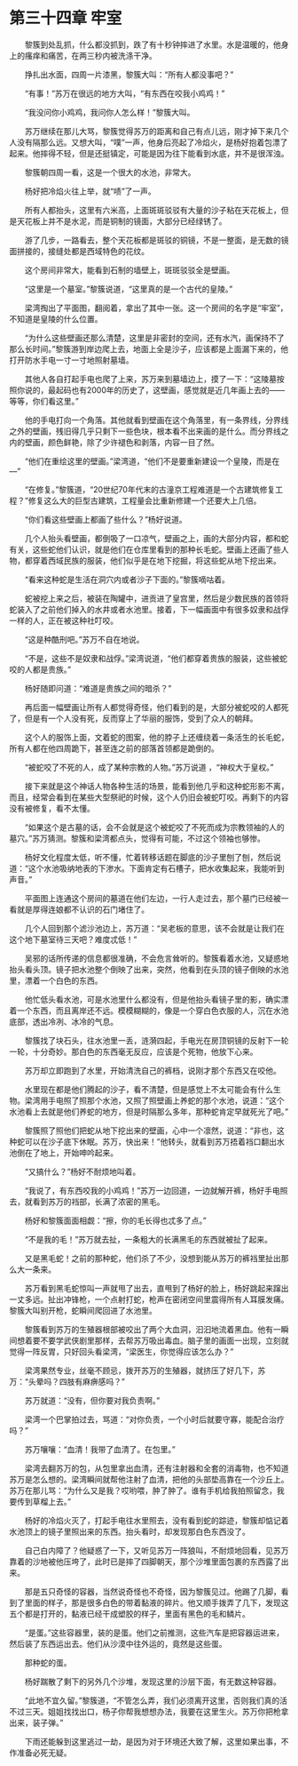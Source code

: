 # 第三十四章 牢室


　　黎簇到处乱抓，什么都没抓到，跌了有十秒钟摔进了水里。水是温暖的，他身上的瘙痒和痛苦，在两三秒内被洗涤干净。

　　挣扎出水面，四周一片漆黑，黎簇大叫：“所有人都没事吧？”

　　“有事！”苏万在很远的地方大叫，“有东西在咬我小鸡鸡！”

　　“我没问你小鸡鸡，我问你人怎么样！”黎簇大叫。

　　苏万继续在那儿大骂，黎簇觉得苏万的距离和自己有点儿远，刚才掉下来几个人没有隔那么远。又想大叫，“噗”一声，他身后亮起了冷焰火，是杨好抱着包漂了起来。他摔得不轻，但是还挺镇定，可能是因为往下能看到水底，并不是很浑浊。

　　黎簇朝四周一看，这是一个很大的水池，非常大。

　　杨好把冷焰火往上举，就“啧”了一声。

　　所有人都抬头，这里有六米高，上面斑斑驳驳有大量的沙子粘在天花板上，但是天花板上并不是水泥，而是铜制的镜面，大部分已经绿锈了。

　　游了几步，一路看去，整个天花板都是斑驳的铜镜，不是一整面，是无数的镜面拼接的，接缝处都是西域特色的花纹。

　　这个房间非常大，能看到石制的墙壁上，斑斑驳驳全是壁画。

　　“这里是一个墓室。”黎簇说道，“这里真的是一个古代的皇陵。”

　　梁湾掏出了平面图，翻阅着，拿出了其中一张。这一个房间的名字是“牢室”，不知道是皇陵的什么位置。

　　“为什么这些壁画还那么清楚，这里是非密封的空间，还有水汽，画保持不了那么长时间。”黎簇游到岸边爬上去，地面上全是沙子，应该都是上面漏下来的，他打开防水手电一寸一寸地照射墓墙。

　　其他人各自打起手电也爬了上来，苏万来到墓墙边上，摸了一下：“这陵墓按照你说的，最起码也有2000年的历史了，这壁画，感觉就是近几年画上去的——等等，你们看这里。”

　　他的手电打向一个角落。其他就看到壁画在这个角落里，有一条界线，分界线之外的壁画，残旧得几乎只剩下一些色块，根本看不出来画的是什么。而分界线之内的壁画，颜色鲜艳，除了少许褪色和剥落，内容一目了然。

　　“他们在重绘这里的壁画。”梁湾道，“他们不是要重新建设一个皇陵，而是在—”

　　“在修复。”黎簇道，“20世纪70年代末的古潼京工程难道是一个古建筑修复工程？”修复这么大的巨型古建筑，工程量会比重新修建一个还要大上几倍。

　　“你们看这些壁画上都画了些什么？”杨好说道。

　　几个人抬头看壁画，都倒吸了一口凉气，壁画之上，画的大部分内容，都和蛇有关，这些蛇他们认识，就是他们在仓库里看到的那种长毛蛇。壁画上还画了些人物，都穿着西域民族的服装，他们似乎是在地下挖掘，将这些蛇从地下挖出来。

　　“看来这种蛇是生活在洞穴内或者沙子下面的。”黎簇嘀咕着。

　　蛇被挖上来之后，被装在陶罐中，进贡进了皇宫里，然后是少数民族的首领将蛇装入了之前他们掉入的水井或者水池里。接着，下一幅画面中有很多奴隶和战俘一样的人，正在被这种社叮咬。

　　“这是种酷刑吧。”苏万不自在地说。

　　“不是，这些不是奴隶和战俘。”梁湾说道，“他们都穿着贵族的服装，这些被蛇咬的人都是贵族。”

　　杨好随即问道：“难道是贵族之间的暗杀？”

　　再后面一幅壁画让所有人都觉得奇怪，他们看到的是，大部分被蛇咬的人都死了，但是有一个人没有死，反而穿上了华丽的服饰，受到了众人的朝拜。

　　这个人的服饰上面，文着蛇的图案，他的脖子上还缠绕着一条活生的长毛蛇，所有人都在他四周跪下，甚至连之前的部落首领都是跪倒的。

　　“被蛇咬了不死的人，成了某种宗教的人物。”苏万说道 ，“神权大于皇权。”

　　接下来就是这个神话人物各种生活的场景，能看到他几乎和这种蛇形影不离，而且，经常会看到在某些大型祭祀的时候，这个人仍旧会被蛇叮咬。再剩下的内容没有被修复，看不太懂。

　　“如果这个是古墓的话，会不会就是这个被蛇咬了不死而成为宗教领袖的人的墓穴。”苏万猜测。黎簇和梁湾都点头，觉得有可能，不过这个领袖也够惨。

　　杨好文化程度太低，听不懂，忙着转移话题在脚底的沙子里刨了刨，然后说道：“这个水池吸纳地表的下渗水。下面肯定有石槽子，把水收集起来，我能听到声音。”

　　平面图上连通这个房间的墓道在他们左边，一行人走过去，那个墓门已经被一看就是厚得连娘都不认识的石门堵住了。

　　几个人回到那个滤沙池边上，苏万道：“吴老板的意思，该不会就是让我们在这个地下墓室待三天吧？难度忒低！”

　　吴邪的话所传递的信息都很准确，不会危言耸听的。黎簇看着水池，又疑惑地抬头看头顶。镜子把水池整个倒映了出来，突然，他看到在头顶的镜子倒映的水池里，漂着一个白色的东西。

　　他忙低头看水池，可是水池里什么都没有，但是他抬头看镜子里的影，确实漂着一个东西，而且离岸还不远。模模糊糊的，像是一个穿白色衣服的人，沉在水池底部，透出冷冽、冰冷的气息。

　　黎簇找了块石头，往水池里一丢，涟漪四起，手电光在房顶铜镜的反射下一轮一轮，十分奇妙。那白色的东西毫无反应，应该是个死物，他放下心来。

　　苏万却立即跑到了水里，开始清洗自己的裤档，说刚才那个东西又在咬他。

　　水里现在都是他们腾起的沙子，看不清楚，但是感觉上不太可能会有什么生物。梁湾用手电照了照那个水池，又照了照壁画上养蛇的那个水池，说道：“这个水池看上去就是他们养蛇的地方，但是时隔那么多年，那种蛇肯定早就死光了吧。”

　　黎簇照了照他们把蛇从地下挖出来的壁画，心中一个凛然，说道：“非也，这种蛇可以在沙子底下休眠。苏万，快出来！”他转头，就看到苏万捂着裆口翻出水池倒在了地上，开始呻吟起来。

　　“又搞什么？”杨好不耐烦地叫着。

　　“我说了，有东西咬我的小鸡鸡！”苏万一边回道，一边就解开裤，杨好手电照去，就看到苏万的裆部，长满了浓密的黑毛。

　　杨好和黎簇面面相觑：“擦，你的毛长得也忒多了点。”

　　“不是我的毛！”苏万就去扯，一条粗大的长满黑毛的东西就被扯了起来。

　　又是黑毛蛇！之前的那种蛇，他们杀了不少，没想到能从苏万的裤裆里扯出那么大一条来。

　　苏万看到黑毛蛇惊叫一声就甩了出去，直甩到了杨好的脸上，杨好跳起来蹿出一丈多远。扯出冲锋枪，一个点射打蛇，枪声在密闭空间里震得所有人耳膜发痛。黎簇大叫别开枪，蛇瞬间爬回进了水池里。

　　黎簇看到苏万的生殖器根部被咬出了两个大血洞，汩汩地流着黑血。他有一瞬间想着要不要学武侠剧里那样，去帮苏万吸出毒血。脑子里的画面一出现，立刻就觉得一阵反胃，只好回头看梁湾，“梁医生，你觉得应该怎么办？”

　　梁湾果然专业，丝毫不顾忌，拨开苏万的生殖器，就挤压了好几下，苏万：“头晕吗？四肢有麻痹感吗？”

　　苏万就道：“没有，但你要对我负责啊。”

　　梁湾一个巴掌拍过去，骂道：“对你负责，一个小时后就要守寡，能配合治疗吗？”

　　苏万嚷嚷：“血清！我带了血清了。在包里。”

　　梁湾去翻苏万的包，从包里拿出血清，还有注射器和全套的消毒物，也不知道苏万是怎么想的。梁湾瞬间就帮他注射了血清，把他的头部垫高靠在一个沙丘上。苏万在那儿骂：“为什么又是我？哎哟喂，肿了肿了。谁有手机给我拍照留念，我要传到草榴上去。”

　　杨好的冷焰火灭了，打起手电往水里照去，没有看到蛇的踪迹，黎簇却惦记着水池顶上的镜子里照出来的东西。抬头看时，却发现那白色东西没了。

　　自己白内障了？他疑惑了一下，又听见苏万一阵狼叫，不耐烦地回看，见苏万靠着的沙地被他压垮了，此时已是摔了四脚朝天，那个沙堆里面包裹的东西露了出来。

　　那是五只奇怪的容器，当然说奇怪也不奇怪，因为黎簇见过。他踢了几脚，看到了里面的样子，那是很多白色的带着黏液的碎片。他又顺手拨弄了几下，发现这五个都是打开的，黏液已经干成塑胶的样子，里面有黑色的毛和鳞片。

　　“是蛋。”这些容器里，装的是蛋。他们之前推测，这些汽车是把容器运进来，然后装了东西运出去。他们从沙漠中往外运的，竟然是这些蛋。

　　那种蛇的蛋。

　　杨好踹散了剩下的另外几个沙堆，发现这里的沙层下面，有无数这种容器。

　　“此地不宜久留。”黎簇道，“不管怎么弄，我们必须离开这里，否则我们真的活不过三天。姐姐找找出口，杨子你帮我想想办法，我要在这里生火。苏万你把枪拿出来，装子弹。”

　　下雨还能躲到这里逃过一劫，是因为对于环境还大致了解，这里如果出事，不作准备必死无疑。

